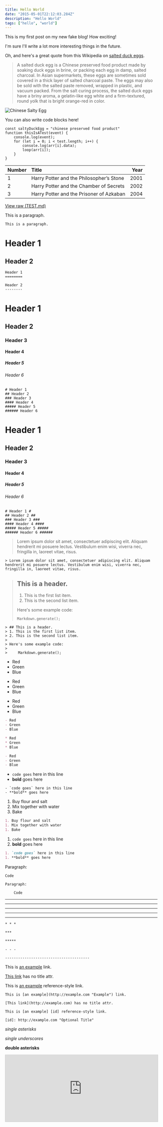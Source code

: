 ```yaml
---
title: Hello World
date: "2015-05-01T22:12:03.284Z"
description: "Hello World"
tags: ["hello", "world"]
---
```


This is my first post on my new fake blog! <span class="highlight yellow">How exciting!</span>

I'm sure I'll write a lot more interesting things in the future.

Oh, and here's <span class="highlight green">a great quote</span> from this Wikipedia on
[salted duck eggs](https://en.wikipedia.org/wiki/Salted_duck_egg).

> A salted duck egg is a Chinese preserved food product made by soaking duck
> eggs in brine, or packing each egg in damp, salted charcoal. In Asian
> supermarkets, these eggs are sometimes sold covered in a thick layer of salted
> charcoal paste. The eggs may also be sold with the salted paste removed,
> wrapped in plastic, and vacuum packed. From the salt curing process, the
> salted duck eggs have a briny aroma, a gelatin-like egg white and a
> firm-textured, round yolk that is bright orange-red in color.

![Chinese Salty Egg](./salty_egg.jpg)

You can also write code blocks here!

```typescript{numberLines: true}
const saltyDuckEgg = "chinese preserved food product"
function thisIsATest(event) {
    console.log(event);
    for (let i = 0; i < test.length; i++) {
        console.log(arr[i].data);
        loop(arr[i]);
    }
}
```

| Number | Title                                    | Year |
| :----- | :--------------------------------------- | ---: |
| 1      | Harry Potter and the Philosopher’s Stone | 2001 |
| 2      | Harry Potter and the Chamber of Secrets  | 2002 |
| 3      | Harry Potter and the Prisoner of Azkaban | 2004 |

[View raw (TEST.md)](https://raw.github.com/adamschwartz/github-markdown-kitchen-sink/master/README.md)

This is a paragraph.

    This is a paragraph.

# Header 1

## Header 2

    Header 1
    ========

    Header 2
    --------

# Header 1

## Header 2

### Header 3

#### Header 4

##### Header 5

###### Header 6

    # Header 1
    ## Header 2
    ### Header 3
    #### Header 4
    ##### Header 5
    ###### Header 6

# Header 1

## Header 2

### Header 3

#### Header 4

##### Header 5

###### Header 6

    # Header 1 #
    ## Header 2 ##
    ### Header 3 ###
    #### Header 4 ####
    ##### Header 5 #####
    ###### Header 6 ######

> Lorem ipsum dolor sit amet, consectetuer adipiscing elit. Aliquam hendrerit mi posuere lectus. Vestibulum enim wisi, viverra nec, fringilla in, laoreet vitae, risus.

    > Lorem ipsum dolor sit amet, consectetuer adipiscing elit. Aliquam hendrerit mi posuere lectus. Vestibulum enim wisi, viverra nec, fringilla in, laoreet vitae, risus.

> ## This is a header.
>
> 1. This is the first list item.
> 2. This is the second list item.
>
> Here's some example code:
>
>     Markdown.generate();

    > ## This is a header.
    > 1. This is the first list item.
    > 2. This is the second list item.
    >
    > Here's some example code:
    >
    >     Markdown.generate();

- Red
- Green
- Blue

* Red
* Green
* Blue

- Red
- Green
- Blue

```markdown
- Red
- Green
- Blue

* Red
* Green
* Blue

- Red
- Green
- Blue
```

- `code goes` here in this line
- **bold** goes here

```shell{promptUser: alice}{promptHost: dev.localhost}
- `code goes` here in this line
- **bold** goes here
```

1. Buy flour and salt
1. Mix together with water
1. Bake

```markdown
1. Buy flour and salt
1. Mix together with water
1. Bake
```

1. `code goes` here in this line
1. **bold** goes here

```markdown
1. `code goes` here in this line
1. **bold** goes here
```

Paragraph:

    Code

<!-- -->

    Paragraph:

        Code

---

---

---

---

---

    * * *

    ***

    *****

    - - -

    ---------------------------------------

This is [an example](http://example.com "Example") link.

[This link](http://example.com) has no title attr.

This is [an example][id] reference-style link.

[id]: http://example.com "Optional Title"

    This is [an example](http://example.com "Example") link.

    [This link](http://example.com) has no title attr.

    This is [an example] [id] reference-style link.

    [id]: http://example.com "Optional Title"

_single asterisks_

_single underscores_

**double asterisks**

<iframe
scrolling="no"
style="width:100%!important;height:220px;border:1px #ccc solid !important"
src="https://buttondown.email/hacked.codes?as_embed=true"
></iframe><br /><br />

<div>
<p style='margin-left:0.7em; display: inline-block; font-size: 5vh;'>
<img src="https://via.placeholder.com/250" style="zoom:70%;  float:right; padding:0.7em"/>
<b>isomorphism</b>  &rarr;  In mathematics, an isomorphism is a structure-preserving mapping between two structures of the same type that can be reversed by an inverse mapping. A isomorphism is a structure-preserving mapping between two structures of the same type that can be reversed by an inverse mapping.<br>
</p>
</div>

<div style='background-color:#EDF2F7; color:#1A2067; border-left: solid #718096 4px; border-radius: 4px;'>
<p style='padding:0.7em; margin-left:0.7em; display: inline-block;'>
<img src="https://via.placeholder.com/150" style="zoom:70%;  float:right; padding:0.7em"/>
<b>isomorphism</b>  &rarr;  In mathematics, an isomorphism is a structure-preserving mapping between two structures of the same type that can be reversed by an inverse mapping.<br>
</p>
</div>
<div class="resizeme" style="  resize: both;
  margin: 0;
  padding: 0;
  height: 75px;
  width: 500px;
  background-color: lightblue;
  overflow: hidden;">
  <svg
    width="100%"
    height="100%"
    viewBox="0 0 500 75"
    preserveAspectRatio="xMinYMid meet"
    style="background-color:green"
    xmlns="http://www.w3.org/2000/svg"
    xmlns:xlink="http://www.w3.org/1999/xlink"
  >
        <text
          x="0"
          y="75"
          font-size="75"
          fill="black"
        >█Resize This█</text>
      </svg>
</div>
**double underscores**

    *single asterisks*

    _single underscores_

    **double asterisks**

    __double underscores__

This paragraph has some `code` in it.

    This paragraph has some `code` in it.

![Alt Text](https://via.placeholder.com/200x50 "Image Title")

    ![Alt Text](https://via.placeholder.com/200x50 "Image Title")


Text with[^1] reference footnote[^1].
Text with inline footnote[^2].

![Cat](http://placekitten.com/g/80/120)
_This is a cat [^3]


[^1]: [This is the named reference](https://www.google.com)
[^2]: This is a fig reference
[^3]: This is a fig reference